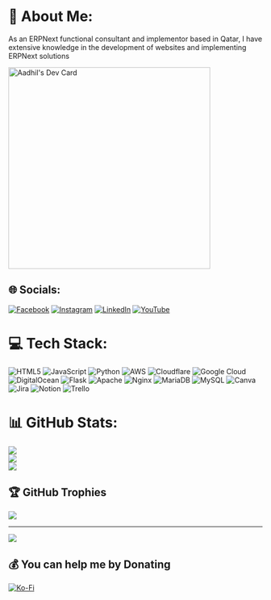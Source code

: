 # 💫 About Me:
As an ERPNext functional consultant and implementor based in Qatar, I have extensive knowledge in the development of websites and implementing ERPNext solutions

<a href="https://app.daily.dev/aadhilpm"><img src="https://api.daily.dev/devcards/c04d7987bec441c4853a8fceda41a491.png?r=mty" width="400" alt="Aadhil's Dev Card"/></a>

## 🌐 Socials:
[![Facebook](https://img.shields.io/badge/Facebook-%231877F2.svg?logo=Facebook&logoColor=white)](https://facebook.com/aadhilp) [![Instagram](https://img.shields.io/badge/Instagram-%23E4405F.svg?logo=Instagram&logoColor=white)](https://instagram.com/aadhilp.m) [![LinkedIn](https://img.shields.io/badge/LinkedIn-%230077B5.svg?logo=linkedin&logoColor=white)](https://linkedin.com/in/aadhilpm) [![YouTube](https://img.shields.io/badge/YouTube-%23FF0000.svg?logo=YouTube&logoColor=white)](https://youtube.com/@aadhilpm) 

# 💻 Tech Stack:
![HTML5](https://img.shields.io/badge/html5-%23E34F26.svg?style=for-the-badge&logo=html5&logoColor=white) ![JavaScript](https://img.shields.io/badge/javascript-%23323330.svg?style=for-the-badge&logo=javascript&logoColor=%23F7DF1E) ![Python](https://img.shields.io/badge/python-3670A0?style=for-the-badge&logo=python&logoColor=ffdd54) ![AWS](https://img.shields.io/badge/AWS-%23FF9900.svg?style=for-the-badge&logo=amazon-aws&logoColor=white) ![Cloudflare](https://img.shields.io/badge/Cloudflare-F38020?style=for-the-badge&logo=Cloudflare&logoColor=white) ![Google Cloud](https://img.shields.io/badge/Google%20Cloud-%234285F4.svg?style=for-the-badge&logo=google-cloud&logoColor=white) ![DigitalOcean](https://img.shields.io/badge/DigitalOcean-%230167ff.svg?style=for-the-badge&logo=digitalOcean&logoColor=white) ![Flask](https://img.shields.io/badge/flask-%23000.svg?style=for-the-badge&logo=flask&logoColor=white) ![Apache](https://img.shields.io/badge/apache-%23D42029.svg?style=for-the-badge&logo=apache&logoColor=white) ![Nginx](https://img.shields.io/badge/nginx-%23009639.svg?style=for-the-badge&logo=nginx&logoColor=white) ![MariaDB](https://img.shields.io/badge/MariaDB-003545?style=for-the-badge&logo=mariadb&logoColor=white) ![MySQL](https://img.shields.io/badge/mysql-%2300f.svg?style=for-the-badge&logo=mysql&logoColor=white) ![Canva](https://img.shields.io/badge/Canva-%2300C4CC.svg?style=for-the-badge&logo=Canva&logoColor=white) ![Jira](https://img.shields.io/badge/jira-%230A0FFF.svg?style=for-the-badge&logo=jira&logoColor=white) ![Notion](https://img.shields.io/badge/Notion-%23000000.svg?style=for-the-badge&logo=notion&logoColor=white) ![Trello](https://img.shields.io/badge/Trello-%23026AA7.svg?style=for-the-badge&logo=Trello&logoColor=white)
# 📊 GitHub Stats:
![](https://github-readme-stats.vercel.app/api?username=aadhilpm&theme=default&hide_border=false&include_all_commits=false&count_private=false)<br/>
![](https://github-readme-streak-stats.herokuapp.com/?user=aadhilpm&theme=default&hide_border=false)<br/>
![](https://github-readme-stats.vercel.app/api/top-langs/?username=aadhilpm&theme=default&hide_border=false&include_all_commits=false&count_private=false&layout=compact)

## 🏆 GitHub Trophies
![](https://github-profile-trophy.vercel.app/?username=aadhilpm&theme=radical&no-frame=false&no-bg=true&margin-w=4)

---
[![](https://visitcount.itsvg.in/api?id=aadhilpm&icon=0&color=1)](https://visitcount.itsvg.in)

  ## 💰 You can help me by Donating
  [![Ko-Fi](https://img.shields.io/badge/Ko--fi-F16061?style=for-the-badge&logo=ko-fi&logoColor=white)](https://ko-fi.com/aadhilpm) 

